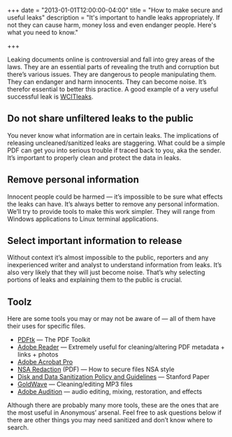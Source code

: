 +++
date = "2013-01-01T12:00:00-04:00"
title = "How to make secure and useful leaks"
description = "It's important to handle leaks appropriately. If not they can cause harm, money loss and even endanger people. Here's what you need to know."

+++

Leaking documents online is controversial and fall into grey areas of the laws. They are an essential parts of revealing the truth and corruption but there’s various issues. They are dangerous to people manipulating them. They can endanger and harm innocents. They can become noise. It’s therefor essential to better this practice. A good example of a very useful successful leak is [WCITleaks](http://wcitleaks.org/).

## Do not share unfiltered leaks to the public

You never know what information are in certain leaks. The implications of releasing uncleaned/sanitized leaks are staggering. What could be a simple PDF can get you into serious trouble if traced back to you, aka the sender. It’s important to properly clean and protect the data in leaks.

## Remove personal information

Innocent people could be harmed — it’s impossible to be sure what effects the leaks can have. It’s always better to remove any personal information. We’ll try to provide tools to make this work simpler. They will range from Windows applications to Linux terminal applications.

## Select important information to release

Without context it’s almost impossible to the public, reporters and any inexperienced writer and analyst to understand information from leaks. It’s also very likely that they will just become noise. That’s why selecting portions of leaks and explaining them to the public is crucial.

## Toolz

Here are some tools you may or may not be aware of — all of them have their uses for specific files.

* [PDFtk](http://www.pdflabs.com/tools/pdftk-the-pdf-toolkit/) — The PDF Toolkit
* [Adobe Reader](https://get.adobe.com/reader/) — Extremely useful for cleaning/altering PDF metadata + links + photos
* [Adobe Acrobat Pro](https://www.adobe.com/products/creativesuite/acrobatpro.html)
* [NSA Redaction](http://www.ca7.uscourts.gov/guides/nsa-redact.pdf) (PDF) — How to secure files NSA style
* [Disk and Data Sanitization Policy and Guidelines](http://www.stanford.edu/group/security/securecomputing/data_destruction_guidelines.html) — Stanford Paper
* [GoldWave](http://www.goldwave.com/) — Cleaning/editing MP3 files
* [Adobe Audition](https://www.adobe.com/products/audition.html) — audio editing, mixing, restoration, and effects

Although there are probably many more tools, these are the ones that are the most useful in Anonymous’ arsenal. Feel free to ask questions below if there are other things you may need sanitized and don’t know where to search.
